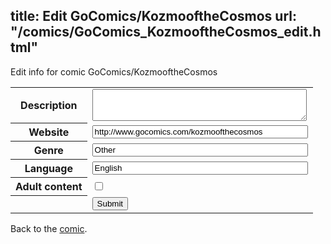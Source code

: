 title: Edit GoComics/KozmooftheCosmos
url: "/comics/GoComics_KozmooftheCosmos_edit.html"
---
Edit info for comic GoComics/KozmooftheCosmos

<form name="comic" action="http://gaepostmail.appspot.com/comic/" method="post">
<table class="comicinfo">
<tr>
<th>Description</th><td><textarea name="description" cols="40" rows="3"></textarea></td>
</tr>
<tr>
<th>Website</th><td><input type="text" name="url" value="http://www.gocomics.com/kozmoofthecosmos" size="40"/></td>
</tr>
<tr>
<th>Genre</th><td><input type="text" name="genre" value="Other" size="40"/></td>
</tr>
<tr>
<th>Language</th><td><input type="text" name="language" value="English" size="40"/></td>
</tr>
<tr>
<th>Adult content</th><td><input type="checkbox" name="adult" value="adult" /></td>
</tr>
<tr>
<th></th><td>
<input type="hidden" name="comic" value="GoComics_KozmooftheCosmos" />
<input type="submit" name="submit" value="Submit" />
</td>
</tr>
</table>
</form>

Back to the [comic](GoComics_KozmooftheCosmos.html).

